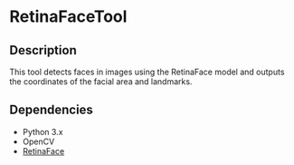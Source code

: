 # RetinaFaceTool

## Description

This tool detects faces in images using the RetinaFace model and outputs the coordinates of the facial area and landmarks.

## Dependencies

- Python 3.x
- OpenCV
- [RetinaFace](https://pypi.org/project/retina-face/)
